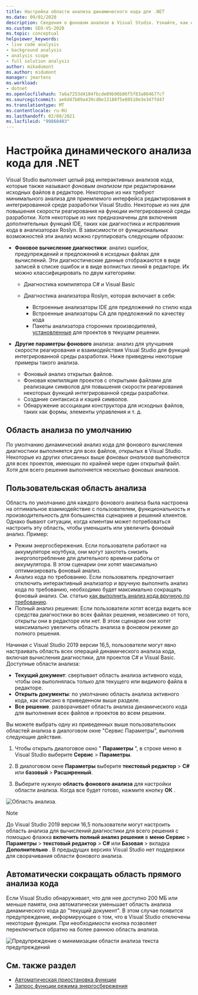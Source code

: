 ```yaml
---
title: Настройка области анализа динамического кода для .NET
ms.date: 09/01/2020
description: Сведения о фоновом анализе в Visual Studio. Узнайте, как ограничить анализ видимым документом, всеми открытыми документами или всеми файлами и проектами.
ms.custom: SEO-VS-2020
ms.topic: conceptual
helpviewer_keywords:
- live code analysis
- background analysis
- analysis scope
- full solution analysis
author: mikadumont
ms.author: midumont
manager: jmartens
ms.workload:
- dotnet
ms.openlocfilehash: 7a6a7253d4104fbcde09b96b86f5f83a864677cf
ms.sourcegitcommit: ae6d47b09a439cd0e13180f5e89510e3e347fd47
ms.translationtype: MT
ms.contentlocale: ru-RU
ms.lasthandoff: 02/08/2021
ms.locfileid: "99860403"
---
```

# <a name="configure-live-code-analysis-for-net"></a>Настройка динамического анализа кода для .NET

Visual Studio выполняет целый ряд интерактивных анализов кода, которые также называют *фоновым анализом* при редактировании исходных файлов в редакторе. Некоторые из них требуют минимального анализа для приемлемого интерфейса редактирования в интегрированной среде разработки Visual Studio. Некоторые из них для повышения скорости реагирования на функции интегрированной среды разработки. Хотя некоторые из них предназначены для включения дополнительных функций IDE, таких как диагностика и исправления кода в анализаторах Roslyn. В зависимости от функциональных возможностей эти анализ можно группировать следующим образом:

- **Фоновое вычисление диагностики**: анализ ошибок, предупреждений и предложений в исходных файлах для вычислений. Эти диагностические данные отображаются в виде записей в списке ошибок и в виде волнистых линий в редакторе. Их можно классифицировать по двум категориям:
  - Диагностика компилятора C# и Visual Basic
  - Диагностика анализатора Roslyn, которая включает в себя:

    - Встроенные анализаторы IDE для предложений по стилю кода
    - Встроенные анализаторы CA для предложений по качеству кода
    - Пакеты анализатора сторонних производителей, [установленные](./install-roslyn-analyzers.md) для проектов в текущем решении.

- **Другие параметры фонового** анализа: анализ для улучшения скорости реагирования и взаимодействия Visual Studio для функций интегрированной среды разработки. Ниже приведены некоторые примеры такого анализа.
  - Фоновый анализ открытых файлов.
  - Фоновая компиляция проектов с открытыми файлами для реализации символов для повышения скорости реагирования некоторых функций интегрированной среды разработки.
  - Создание синтаксиса и кэшей символов.
  - Обнаружение ассоциации конструктора для исходных файлов, таких как формы, элементы управления и т. д.

## <a name="default-analysis-scope"></a>Область анализа по умолчанию

По умолчанию динамический анализ кода для фонового вычисления диагностики выполняется для всех файлов, _открытых_ в Visual Studio. Некоторые из других описанных выше _фоновых анализов_ выполняются для всех проектов, имеющих по крайней мере один открытый файл. Хотя для всего решения выполняется несколько фоновых анализов.

## <a name="custom-analysis-scope"></a>Пользовательская область анализа

Область по умолчанию для каждого фонового анализа была настроена на оптимальное взаимодействие с пользователем, функциональность и производительность для большинства сценариев и решений клиентов. Однако бывают ситуации, когда клиентам может потребоваться настроить эту область, чтобы уменьшить или увеличить фоновый анализ. Пример:

- Режим энергосбережения. Если пользователи работают на аккумуляторе ноутбука, они могут захотеть снизить энергопотребление для длительного времени работы от аккумулятора. В этом сценарии они хотят максимально оптимизировать фоновый анализ.
- Анализ кода по требованию. Если пользователь предпочитает отключить интерактивный анализатор и вручную выполнить анализ кода по требованию, необходимо будет максимально сокращать фоновый анализ. См. статью [как выполнить анализ кода вручную по требованию](./how-to-run-code-analysis-manually-for-managed-code.md).
- Полный анализ решения: Если пользователи хотят всегда видеть все средства диагностики во всех файлах решения, независимо от того, открыты они в редакторе или нет. В этом сценарии они хотят максимально увеличить область анализа в фоновом режиме до полного решения.

Начиная с Visual Studio 2019 версии 16,5, пользователи могут явно настраивать область всех операций динамического анализа кода, включая вычисления диагностики, для проектов C# и Visual Basic. Доступные области анализа:

- **Текущий документ**: свертывает область анализа активного кода, чтобы она выполнялась только для текущего или видимого файла в редакторе.
- **Открыть документы**: по умолчанию область анализа активного кода, как описано в приведенном выше разделе.
- **Все решение**. разворачивает область анализа динамического кода для выполнения всех файлов и проектов во всем решении.

Вы можете выбрать одну из приведенных выше пользовательских областей анализа в диалоговом окне "Сервис Параметры", выполнив следующие действия.

1. Чтобы открыть диалоговое окно " **Параметры** ", в строке меню в Visual Studio выберите **Сервис**  >  **Параметры**.

2. В диалоговом окне **Параметры** выберите **текстовый редактор**  >  **C#** или **базовый**  >  **Расширенный**.

3. Выберите нужную **область фонового анализа** для настройки области анализа. Когда все будет готово, нажмите кнопку **ОК** .

![Область анализа.](./media/background-analysis-scope.png)

> [!NOTE]
> До Visual Studio 2019 версии 16,5 пользователи могут настроить область анализа для вычислений диагностики для всего решения с помощью флажка **включить полный анализ решения** в **меню Сервис**  >  **Параметры**  >  **текстовый редактор**  >  **C#** или **Базовая**  >  вкладка **Дополнительно** . В предыдущих версиях Visual Studio нет поддержки для сворачивания области фонового анализа.

## <a name="automatically-minimize-live-code-analysis-scope"></a>Автоматически сокращать область прямого анализа кода

Если Visual Studio обнаруживает, что для нее доступно 200 МБ или меньше памяти, она автоматически уменьшает область анализа динамического кода до "текущий документ". В этом случае появится предупреждение, информирующее о том, что в Visual Studio отключены некоторые функции. При необходимости кнопка позволяет переключиться обратно на более раннюю область анализа.

![Предупреждение о минимизации области анализа текста предупреждений](./media/fsa_alert.png)

## <a name="see-also"></a>См. также раздел

- [Автоматическая приостановка функции](./automatic-feature-suspension.md)
- [Запрос функции режима энергосбережения](https://github.com/dotnet/roslyn/issues/38429)

